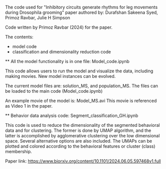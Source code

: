 The code used for "Inhibitory circuits generate rhythms for leg movements during Drosophila grooming" paper authored by: 
Durafshan Sakeena Syed, Primoz Ravbar, Julie H Simpson

Code written by Primoz Ravbar (2024) for the paper.

The contents:
- model code
- classification and dimensionality reduction code

** All the model functionality is in one file: Model_code.ipynb 

This code allows users to run the model and visualize the data, including making movies.
New model instances can be evolved.

The current model files are: solution_MS, and population_MS. The files can be loaded to the main code (Model_code.ipynb)

An example movie of the model is: Model_MS.avi  This movie is referenced as Video 1 in the paper.

** Behavior data analysis code: Segment_classification_GH.ipynb

This code is used to reduce the dimensionality of the segmented behavioral data and for clustering. 
The former is done by UMAP algorithm, and the latter is accomplished by agglomerative clustering over the low dimensional space.
Several alternative options are also included. 
The UMAPs can be plotted and colored according to the behavioral features or cluster (class) membership.  

Paper link: https://www.biorxiv.org/content/10.1101/2024.06.05.597468v1.full
